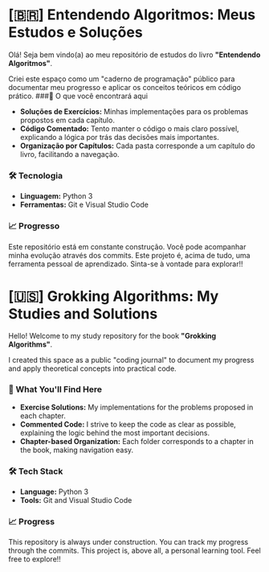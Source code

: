 # [🇧🇷] Entendendo Algoritmos: Meus Estudos e Soluções

Olá! Seja bem vindo(a) ao meu repositório de estudos do livro **"Entendendo Algoritmos"**.

Criei este espaço como um "caderno de programação" público para documentar meu progresso e aplicar os conceitos teóricos em código prático. 
###🚀 O que você encontrará aqui

* **Soluções de Exercícios:** Minhas implementações para os problemas propostos em cada capítulo.
* **Código Comentado:** Tento manter o código o mais claro possível, explicando a lógica por trás das decisões mais importantes.
* **Organização por Capítulos:** Cada pasta corresponde a um capítulo do livro, facilitando a navegação.

### 🛠️ Tecnologia 

* **Linguagem:** Python 3
* **Ferramentas:** Git e Visual Studio Code

### 📈 Progresso

Este repositório está em constante construção. Você pode acompanhar minha evolução através dos commits.
Este projeto é, acima de tudo, uma ferramenta pessoal de aprendizado. Sinta-se à vontade para explorar!!

# [🇺🇸] Grokking Algorithms: My Studies and Solutions

Hello! Welcome to my study repository for the book **"Grokking Algorithms"**.

I created this space as a public "coding journal" to document my progress and apply theoretical concepts into practical code.

### 🚀 What You'll Find Here

* **Exercise Solutions:** My implementations for the problems proposed in each chapter.
* **Commented Code:** I strive to keep the code as clear as possible, explaining the logic behind the most important decisions.
* **Chapter-based Organization:** Each folder corresponds to a chapter in the book, making navigation easy.

### 🛠️ Tech Stack

* **Language:** Python 3
* **Tools:** Git and Visual Studio Code

### 📈 Progress

This repository is always under construction. You can track my progress through the commits.
This project is, above all, a personal learning tool. Feel free to explore!!
